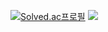 [![Solved.ac프로필](http://mazassumnida.wtf/api/generate_badge?boj=dpwls3976)](https://solved.ac/dpwls3976)
<img src="http://mazandi.herokuapp.com/api?handle=dpwls3976&theme=warm"/>

